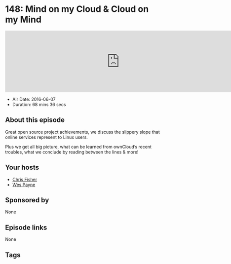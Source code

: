 # 148: Mind on my Cloud & Cloud on my Mind

<iframe src="https://player.fireside.fm/v2/RUkczH-V+ET4xPc8k?theme=dark" width="740" height="200" frameborder="0" scrolling="no"></iframe>

* Air Date: 2016-06-07
* Duration: 68 mins 36 secs

## About this episode

Great open source project achievements, we discuss the slippery slope that online services represent to Linux users.

Plus we get all big picture, what can be learned from ownCloud’s recent troubles, what we conclude by reading between the lines & more!

## Your hosts
* [Chris Fisher](https://linuxunplugged.com/hosts/chrislas)
* [Wes Payne](https://linuxunplugged.com/hosts/wes)

## Sponsored by

None



## Episode links

None



## Tags

